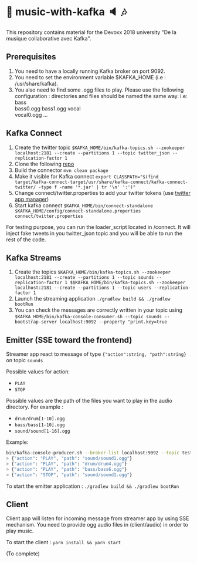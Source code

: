 # :musical_note: music-with-kafka :speaker: :notes:
This repository contains material for the Devoxx 2018 university "De la musique collaborative avec Kafka".

## Prerequisites
1. You need to have a locally running Kafka broker on port 9092.
2. You need to set the environment variable $KAFKA_HOME (i.e : /usr/share/kafka).
3. You also need to find some .ogg files to play. Please use the following configuration : directories and files should be named the same way. i.e:
bass\
     bass0.ogg
     bass1.ogg
vocal\
     vocal0.ogg
     ... 

## Kafka Connect
1. Create the twitter topic `$KAFKA_HOME/bin/kafka-topics.sh --zookeeper localhost:2181 --create --partitions 1 --topic twitter_json --replication-factor 1`
2. Clone the following [repo](https://github.com/jcustenborder/kafka-connect-twitter)
3. Build the connector `mvn clean package`
4. Make it visible for Kafka connect `export CLASSPATH="$(find target/kafka-connect-target/usr/share/kafka-connect/kafka-connect-twitter/ -type f -name '*.jar' | tr '\n' ':')"` 
5. Change connect/twitter.properties to add your twitter tokens (use [twitter app manager](https://apps.twitter.com/))
6. Start kafka connect `$KAFKA_HOME/bin/connect-standalone $KAFKA_HOME/config/connect-standalone.properties connect/twitter.properties`

For testing purpose, you can run the loader_script located in /connect. It will inject fake tweets in you twitter_json topic and you will be able to run the rest of the code.

## Kafka Streams
1. Create the topics
`$KAFKA_HOME/bin/kafka-topics.sh --zookeeper localhost:2181 --create --partitions 1 --topic sounds --replication-factor 1
$$KAFKA_HOME/bin/kafka-topics.sh --zookeeper localhost:2181 --create --partitions 1 --topic users --replication-factor 1`
2. Launch the streaming application `./gradlew build && ./gradlew bootRun`
3. You can check the messages are correctly written in your topic using `$KAFKA_HOME/bin/kafka-console-consumer.sh --topic sounds --bootstrap-server localhost:9092 --property "print.key=true`

## Emitter (SSE toward the frontend)
Streamer app react to message of type `{"action":string, "path":string}` on topic `sounds`

Possible values for action: 
* `PLAY`
* `STOP`

Possible values are the path of the files you want to play in the audio directory. For example :
* `drum/drum[1-10].ogg`
* `bass/bass[1-10].ogg`
* `sound/sound[1-16].ogg`

Example:

``` sh
bin/kafka-console-producer.sh --broker-list localhost:9092 --topic test
> {"action": "PLAY", "path": "sound/sound1.ogg"}
> {"action": "PLAY", "path": "drum/drum4.ogg"}
> {"action": "PLAY", "path": "bass/bass6.ogg"}
> {"action": "STOP", "path": "sound/sound1.ogg"}
```

To start the emitter application :
`./gradlew build && ./gradlew bootRun`

## Client

Client app will listen for incoming message from streamer app by using SSE mechanism.
You need to provide ogg audio files in (client/audio) in order to play music.

To start the client :
`yarn install && yarn start`

(To complete)
